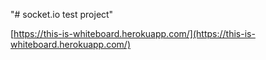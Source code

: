 "# socket.io test project" 

[https://this-is-whiteboard.herokuapp.com/](https://this-is-whiteboard.herokuapp.com/)
